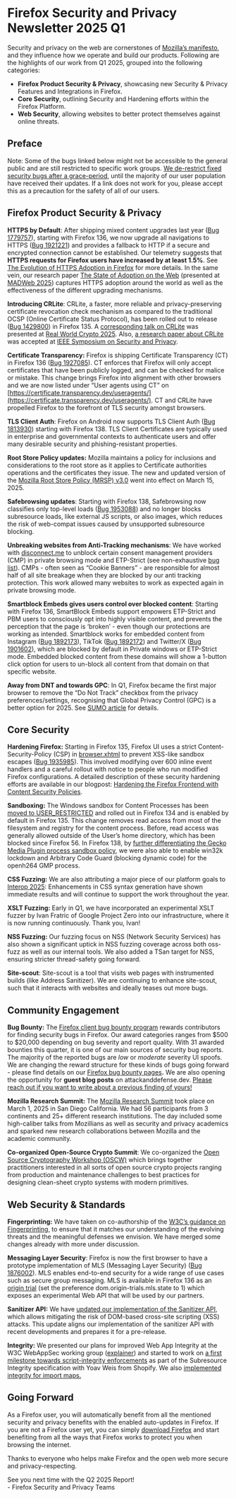 # Firefox Security and Privacy Newsletter 2025 Q1

Security and privacy on the web are cornerstones of [Mozilla’s manifesto](https://www.mozilla.org/en-US/about/manifesto/), and they influence how we operate and build our products. Following are the highlights of our work from Q1 2025, grouped into the following categories:

* **Firefox Product Security & Privacy**, showcasing new Security & Privacy Features and Integrations in Firefox.  
* **Core Security**, outlining Security and Hardening efforts within the Firefox Platform.  
* **Web Security**, allowing websites to better protect themselves against online threats.

## Preface

Note: Some of the bugs linked below might not be accessible to the general public and are still restricted to specific work groups. [We de-restrict fixed security bugs after a grace-period](https://firefox-source-docs.mozilla.org/bug-mgmt/processes/fixing-security-bugs.html#keeping-private-information-private), until the majority of our user population have received their updates. If a link does not work for you, please accept this as a precaution for the safety of all of our users.

## Firefox Product Security & Privacy

**HTTPS by Default**: After shipping mixed content upgrades last year ([Bug 1779757](https://bugzilla.mozilla.org/show_bug.cgi?id=1779757)), starting with Firefox  136, we now upgrade all navigations to HTTPS ([Bug 1921221](https://bugzilla.mozilla.org/show_bug.cgi?id=1921221)) and provides a fallback to HTTP if a secure and encrypted connection cannot be established. Our telemetry suggests that **HTTPS requests for Firefox users have increased by at least 1.5%**. See [The Evolution of HTTPS Adoption in Firefox](https://attackanddefense.dev/2025/03/31/https-first-in-firefox-136.html) for more details. In the same vein, our research paper [The State of Adoption on the Web](https://research.mozilla.org/files/2025/03/the_state_of_https_adoption_on_the_web.pdf) (presented at [MADWeb 2025](https://madweb.work/)) captures HTTPS adoption around the world as well as the effectiveness of the different upgrading mechanisms.

**Introducing CRLite**: CRLite, a faster, more reliable and privacy-preserving certificate revocation check mechanism as compared to the traditional OCSP (Online Certificate Status Protocol), has been rolled out to release ([Bug 1429800](https://bugzilla.mozilla.org/show_bug.cgi?id=1429800)) in Firefox 135\. A [corresponding talk on CRLite](https://www.youtube.com/watch?v=gnB76DQI1GE&t=19517s) was presented at [Real World Crypto 2025](https://rwc.iacr.org/2025/). Also, [a research paper about CRLite](https://research.mozilla.org/files/2025/04/clubcards_for_the_webpki.pdf) was accepted at [IEEE Symposium on Security and Privacy](https://sp2025.ieee-security.org/).

**Certificate Transparency:** Firefox is shipping Certificate Transparency (CT) in Firefox 136 ([Bug 1927085](https://bugzilla.mozilla.org/show_bug.cgi?id=1927085)). CT enforces that Firefox will only accept certificates that have been publicly logged, and can be checked for malice or mistake. This change brings Firefox into alignment with other browsers and we are now listed under “User agents using CT” on [https://certificate.transparency.dev/useragents/](https://certificate.transparency.dev/useragents/). CT and CRLite have propelled Firefox to the forefront of TLS security amongst browsers.

**TLS Client Auth**: Firefox on Android now supports TLS Client Auth ([Bug 1813930](https://bugzilla.mozilla.org/show_bug.cgi?id=1813930)) starting with Firefox 138\. TLS Client Certificates are typically used in enterprise and governmental contexts to authenticate users and offer many desirable security and phishing-resistant properties.

**Root Store Policy updates:** Mozilla maintains a policy for inclusions and considerations to the root store as it applies to Certificate authorities operations and the certificates they issue. The new and updated version of the [Mozilla Root Store Policy (MRSP) v3.0](https://blog.mozilla.org/security/2025/03/12/enhancing-ca-practices-key-updates-in-mozilla-root-store-policy-v3-0/) went into effect on March 15, 2025\.

**Safebrowsing updates**: Starting with Firefox 138, Safebrowsing now classifies only top-level loads ([Bug 1953088](https://bugzilla.mozilla.org/show_bug.cgi?id=1953088)) and no longer blocks subresource loads, like external JS scripts, or also images, which reduces the risk of web-compat issues caused by unsupported subresource blocking.

**Unbreaking websites from Anti-Tracking mechanisms**: We have worked with [disconnect.me](http://disconnect.me) to unblock certain consent management providers (CMP) in private browsing mode and ETP-Strict (see non-exhaustive [bug list](https://bugzilla.mozilla.org/buglist.cgi?bug_id=1909809%2C1906427%2C1909418%2C1942290%2C1951065%2C1924998%2C1936252%2C1934494&list_id=17532862)). CMPs \- often seen as “Cookie Banners” \- are responsible for almost half of all site breakage when they are blocked by our anti tracking protection. This work allowed many websites to work as expected again in private browsing mode.

**Smartblock Embeds gives users control over blocked content**: Starting with Firefox 136, SmartBlock Embeds support empowers ETP-Strict and PBM users to consciously opt into highly visible content, and prevents the perception that the page is ‘broken’ \- even though our protections are working as intended. Smartblock works for embedded content from Instagram ([Bug 1892173](https://bugzilla.mozilla.org/show_bug.cgi?id=1892173)), TikTok ([Bug 1892172](https://bugzilla.mozilla.org/show_bug.cgi?id=1892172)) and Twitter/X ([Bug 1901602](https://bugzilla.mozilla.org/show_bug.cgi?id=1901602)), which are blocked by default in Private windows or ETP-Strict mode. Embedded blocked content from these domains will show a 1-button click option for users to un-block all content from that domain on that specific website.

**Away from DNT and towards GPC**: In Q1, Firefox became the first major browser to remove the “Do Not Track” checkbox from the privacy preferences/settings, recognising that Global Privacy Control (GPC) is a better option for 2025\. See [SUMO article](https://support.mozilla.org/en-US/kb/how-do-i-turn-do-not-track-feature) for details.

## Core Security

**Hardening Firefox:** Starting in Firefox 135, Firefox UI uses a strict Content-Security-Policy (CSP) in [browser.xhtml](https://searchfox.org/mozilla-central/source/browser/base/content/browser.xhtml) to prevent XSS-like sandbox escapes ([Bug 1935985](https://bugzilla.mozilla.org/show_bug.cgi?id=1935985)). This involved modifying over 600 inline event handlers and a careful rollout with notice to people who run modified Firefox configurations. A detailed description of these security hardening efforts are available in our blogpost: [Hardening the Firefox Frontend with Content Security Policies](https://attackanddefense.dev/2025/04/09/hardening-the-firefox-frontend-with-content-security-policies.html).

**Sandboxing:** The Windows sandbox for Content Processes has been [moved to USER\_RESTRICTED](https://bugzilla.mozilla.org/show_bug.cgi?id=1403931) and rolled out in Firefox 134 and is enabled by default in Firefox 135\. This change removes read access from most of the filesystem and registry for the content process. Before, read access was generally allowed outside of the User’s home directory, which has been blocked since Firefox 56\. In Firefox 138, by [further differentiating the Gecko Media Plugin process sandbox policy](https://bugzilla.mozilla.org/show_bug.cgi?id=1952926), we were also able to enable win32k lockdown and Arbitrary Code Guard (blocking dynamic code) for the openh264 GMP process.

**CSS Fuzzing:** We are also attributing a major piece of our platform goals to [Interop 2025](https://wpt.fyi/interop-2025): Enhancements in CSS syntax generation have shown immediate results and will continue to support the work throughout the year.

**XSLT Fuzzing:** Early in Q1, we have incorporated an experimental XSLT fuzzer by Ivan Fratric of Google Project Zero into our infrastructure, where it is now running continuously. Thank you, Ivan\!

**NSS Fuzzing:** Our fuzzing focus on NSS (Network Security Services) has also shown a significant uptick in NSS fuzzing coverage across both oss-fuzz as well as our internal tools. We also added a TSan target for NSS, ensuring stricter thread-safety going forward.

**Site-scout**: Site-scout is a tool that visits web pages with instrumented builds (like Address Sanitizer). We are continuing to enhance site-scout, such that it interacts with websites and ideally teases out more bugs.

## Community Engagement

**Bug Bounty:** The [Firefox client bug bounty program](https://www.mozilla.org/en-US/security/client-bug-bounty/) rewards contributors for finding security bugs in Firefox. Our award categories ranges from $500 to $20,000 depending on bug severity and report quality. With 31 awarded bounties this quarter, it is one of our main sources of security bug reports. The majority of the reported bugs are *low* or *moderate* severity UI spoofs. We are changing the reward structure for these kinds of bugs going forward \- please find details on our [Firefox bug bounty pages](https://www.mozilla.org/en-US/security/client-bug-bounty/)**.** We are also opening the opportunity for **guest blog posts** on attackanddefense.dev. [Please reach out if you want to write about a previous finding of yours\!](https://attackanddefense.dev/about/#guest-blog-posts)

**Mozilla Research Summit:** The [Mozilla Research Summit](https://surf.mozilla.org/events/2025/sandiego/) took place on March 1, 2025 in San Diego California. We had 56 participants from 3 continents and 25+ different research institutions. The day included some high-caliber talks from Mozillians as well as security and privacy academics and sparked new research collaborations between Mozilla and the academic community.

**Co-organized Open-Source Crypto Summit**: We co-organized the [Open Source Cryptography Workshop (OSCW)](https://opensourcecryptowork.shop/) which brings together practitioners interested in all sorts of open source crypto projects ranging from production and maintenance challenges to best practices for designing clean-sheet crypto systems with modern primitives.

## Web Security & Standards

**Fingerprinting:** We have taken on co-authorship of the [W3C’s guidance on Fingerprinting](https://w3c.github.io/fingerprinting-guidance/), to ensure that it matches our understanding of the evolving threats and the meaningful defenses we envision.  We have merged some changes already with more under discussion.

**Messaging Layer Security**: Firefox is now the first browser to have a prototype implementation of MLS (Messaging Layer Security) ([Bug 1876002](https://bugzilla.mozilla.org/show_bug.cgi?id=1876002)). MLS enables end-to-end security for a wide range of use cases such as secure group messaging. MLS is available in Firefox 136 as an [origin trial](https://wiki.mozilla.org/Origin_Trials) (set the preference dom.origin-trials.mls.state to 1) which exposes an experimental Web API that will be used by our partners.

**Sanitizer API:** We have [updated our implementation of the Sanitizer API](https://bugzilla.mozilla.org/show_bug.cgi?id=1956310), which allows mitigating the risk of DOM-based cross-site scripting (XSS) attacks. This update aligns our implementation of the sanitizer API with recent developments and prepares it for a pre-release.

**Integrity:** We presented our plans for improved Web App Integrity at the W3C WebAppSec working group ([explainer](https://github.com/beurdouche/explainers/blob/main/waict-explainer.md)) and started to work on [a first milestone towards script-integrity enforcements](https://github.com/w3c/webappsec-subresource-integrity/pull/133) as part of the Subresource Integrity specification with Yoav Weis from Shopify. We also [implemented integrity for import maps.](https://bugzilla.mozilla.org/show_bug.cgi?id=1945540)

## Going Forward

As a Firefox user, you will automatically benefit from all the mentioned security and privacy benefits with the enabled auto-updates in Firefox. If you are not a Firefox user yet, you can simply [download Firefox](https://www.mozilla.org/firefox/new/?_gl=1*3c2zyd*_ga*MTkzMzM4MjE2NC4xNjc0NzM5NDMy*_ga_X4N05QV93S*MTc0NTg0NzU4Ny4xODIuMS4xNzQ1ODQ3NjM5LjAuMC4w) and start benefiting from all the ways that Firefox works to protect you when browsing the internet.

Thanks to everyone who helps make Firefox and the open web more secure and privacy-respecting.

See you next time with the Q2 2025 Report\!  
\- Firefox Security and Privacy Teams
